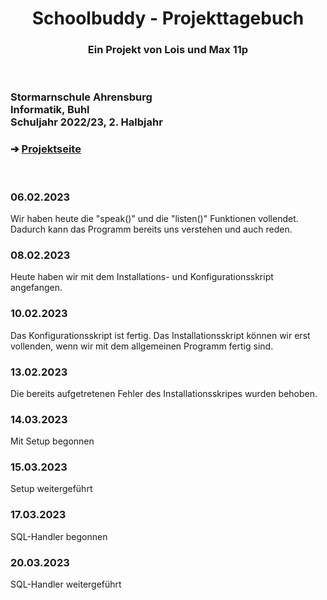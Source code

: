 <!-- Muss noch neu geschrieben werden - bin gerade dabei, Max-->

<!--Written by Max Leon Guwa (OrangePurgatory; https://github.com/OrangePurgatory)-->


<head>
<h1 align="center">Schoolbuddy - Projekttagebuch</h1> 
</head>
<h3 align="center"> Ein Projekt von Lois und Max 11p </h3>
</br>

<picture>
  <source media="(prefers-color-scheme: dark)" srcset="https://user-images.githubusercontent.com/105984356/186677878-5eddbf06-304d-4ea7-90db-5ddba9e40dbf.png">
  <source media="(prefers-color-scheme: light)" srcset="https://user-images.githubusercontent.com/105984356/186676647-16dacef0-4117-4750-afc1-1d4d6409e6d3.png">
  <img alt="" src="">
</picture>


<h3 align="left">Stormarnschule Ahrensburg <br/> Informatik, Buhl <br/> Schuljahr 2022/23, 2. Halbjahr </br> </h3> </div>
<h3 align="left"> &#10132; <a href="https://github.com/LoMaTiInformatik/SchoolBuddy/blob/main/README.md"> Projektseite</a> </h3> 
</br>



### 06.02.2023

Wir haben heute die "speak()" und die "listen()" Funktionen vollendet. Dadurch kann das Programm bereits uns verstehen und auch reden.

### 08.02.2023

Heute haben wir mit dem Installations- und Konfigurationsskript angefangen.

### 10.02.2023

Das Konfigurationsskript ist fertig. Das Installationsskript können wir erst vollenden, wenn wir mit dem allgemeinen Programm fertig sind.

### 13.02.2023

Die bereits aufgetretenen Fehler des Installationsskripes wurden behoben.

### 14.03.2023

Mit Setup begonnen

### 15.03.2023

Setup weitergeführt

### 17.03.2023

SQL-Handler begonnen

### 20.03.2023

SQL-Handler weitergeführt